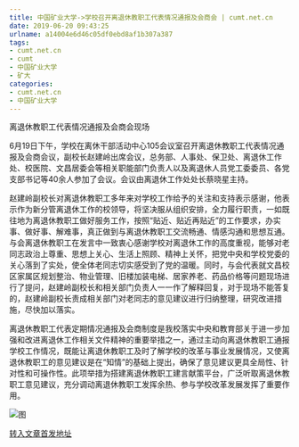 ```yaml
---
title: 中国矿业大学->学校召开离退休教职工代表情况通报及会商会 | cumt.net.cn
date: 2019-06-20 09:43:25
urlname: a14004e6d46c05df0ebd8af1b307a387
tags: 
- cumt.net.cn
- cumt
- 中国矿业大学
- 矿大
categories:
- cumt.net.cn
- 中国矿业大学
---
```



离退休教职工代表情况通报及会商会现场

6月19日下午，学校在离休干部活动中心105会议室召开离退休教职工代表情况通报及会商会议，副校长赵建岭出席会议，总务部、人事处、保卫处、离退休工作处、校医院、文昌居委会等相关职能部门负责人以及离退休人员党工委委员、各党支部书记等40余人参加了会议。会议由离退休工作处处长蔡晓星主持。

赵建岭副校长对离退休教职工多年来对学校工作给予的关注和支持表示感谢，他表示作为新分管离退休工作的校领导，将坚决服从组织安排，全力履行职责，一如既往地为离退休教职工做好服务工作，按照“贴近、贴近再贴近”的工作要求，办实事、做好事、解难事，真正做到与离退休教职工交流畅通、情感沟通和思想互通。与会离退休教职工在发言中一致衷心感谢学校对离退休工作的高度重视，能够对老同志政治上尊重、思想上关心、生活上照顾、精神上关怀，把党中央和学校党委的关心落到了实处，使全体老同志切实感受到了党的温暖。同时，与会代表就文昌校区家属区规划整治、物业管理、旧楼加装电梯、居家养老、药品价格等问题现场进行了提问，赵建岭副校长和相关部门负责人一一作了解释回复，对于现场不能答复的，赵建岭副校长责成相关部门对老同志的意见建议进行归纳整理，研究改进措施，尽快加以落实。

离退休教职工代表定期情况通报及会商制度是我校落实中央和教育部关于进一步加强和改进离退休工作相关文件精神的重要举措之一，通过主动向离退休教职工通报学校工作情况，既能让离退休教职工及时了解学校的改革与事业发展情况，又使离退休教职工的意见建议是在“知情”的基础上提出，确保了意见建议更具全局性、针对性和可操作性。此项举措为搭建离退休教职工建言献策平台，广泛听取离退休教职工意见建议，充分调动离退休教职工发挥余热、参与学校改革发展发挥了重要作用。



![图](http://xwzx.cumt.edu.cn/_upload/article/images/b0/3e/3a031b7e4a1eb26935c6ddae833c/e6aca3f8-2920-49e9-b4c7-7cd95fb60583.jpg)

[转入文章首发地址](http://xwzx.cumt.edu.cn/16/dd/c523a530141/page.htm)